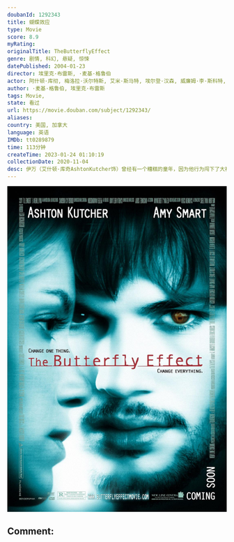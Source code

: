 ```yaml
---
doubanId: 1292343
title: 蝴蝶效应
type: Movie
score: 8.9
myRating: 
originalTitle: TheButterflyEffect
genre: 剧情, 科幻, 悬疑, 惊悚
datePublished: 2004-01-23
director: 埃里克·布雷斯, ·麦基·格鲁伯
actor: 阿什顿·库彻, 梅洛拉·沃尔特斯, 艾米·斯马特, 埃尔登·汉森, 威廉姆·李·斯科特, 约翰·帕特里克·阿梅多利, 艾琳·戈洛瓦娅, 凯文·, 杰西·詹姆斯, 罗根·勒曼, 莎拉·威多斯, 杰克·凯斯, 卡梅隆·布莱特, 埃里克·斯托尔兹, 考乐姆·吉斯·雷尼, 凯文·杜兰, 伊桑·苏普利, 杰西·哈奇
author: ·麦基·格鲁伯, 埃里克·布雷斯
tags: Movie, 
state: 看过
url: https://movie.douban.com/subject/1292343/
aliases: 
country: 美国, 加拿大
language: 英语
IMDb: tt0289879
time: 113分钟
createTime: 2023-01-24 01:10:19
collectionDate: 2020-11-04
desc: 伊万（艾什顿·库奇AshtonKutcher饰）曾经有一个糟糕的童年，因为他行为闯下了大祸，令他童年充满不堪回忆的往事。而事实上，他确实只是依稀记得一点可怕的情景，这些情景一直纠缠着他的正常生活...
---
```


![image](assets/p2209066019.jpg)

Comment: 
---

